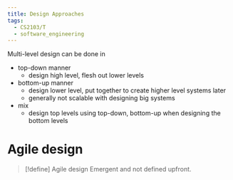 ```yaml
---
title: Design Approaches
tags:
  - CS2103/T
  - software_engineering
---
```

Multi-level design can be done in
- top-down manner
	- design high level, flesh out lower levels
- bottom-up manner
	- design lower level, put together to create higher level systems later
	- generally not scalable with designing big systems
- mix
	- design top levels using top-down, bottom-up when designing the bottom levels

# Agile design
> [!define] Agile design
> Emergent and not defined upfront. 
